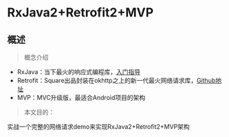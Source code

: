 # RxJava2+Retrofit2+MVP
## 概述

> 概念介绍

 - RxJava：当下最火的响应式编程库，[入门指导][1]
 - Retrofit：Square出品封装在okhttp之上的新一代最火网络请求库，[Github地址][2]
 - MVP：MVC升级版，最适合Android项目的架构

> 本文目的：

实战一个完整的网络请求demo来实现RxJava2+Retrofit2+MVP架构

  [1]: http://gank.io/post/560e15be2dca930e00da1083
  [2]: https://github.com/square/retrofit
